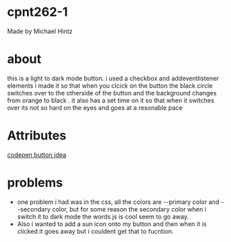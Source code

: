 # cpnt262-1

Made by Michael Hintz



# about
this is a light to dark mode button. i used a checkbox and addeventlistener elements
i made it so that when you clcick on the button the black circle switches over to the otherside of the button and the background changes from orange to black
. it also has a set time on it so that when it switches over its not so hard on the eyes and goes at a resonable pace

# Attributes 
[codepen button idea](https://codepen.io/sashatran/pen/rPaLgG)

# problems
* one problem i had was in the css, all the colors are --primary color and --secondary color, but for some reason the secondary color when i switch it to dark mode the words js is cool seem to go away. 
* Also i wanted to add a sun icon onto my button and then when it is clicked it goes away but i couldent get that to fucntion. 





